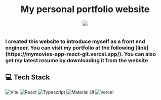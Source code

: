 <h1 align='center'>My personal portfolio website</h1>

<div align='center'>
<img src='https://user-images.githubusercontent.com/116619590/214342654-5fb3bf9e-87d4-4aaa-a46b-1b3a006de0b9.png'/>
</div>

<br/>
<h3>
I created this website to introduce myself as a front end engineer.
You can visit my portfolio at the following [link](https://mymovies-app-react-git.vercel.app/).
You can also get my latest resume by downloading it from the website
</h3>

<summary><h2>💻 Tech Stack</h2></summary>

![Vite](https://img.shields.io/badge/vite-%23646CFF.svg?style=for-the-badge&logo=vite&logoColor=white)
![React](https://img.shields.io/badge/react-%2320232a.svg?style=for-the-badge&logo=react&logoColor=%2361DAFB)
![Typescript](https://img.shields.io/badge/typescript-%231572B6.svg?style=for-the-badge&logo=typescript&logoColor=white)
![Material UI](https://img.shields.io/badge/materialui-%231572B6.svg?style=for-the-badge&logo=mui&logoColor=white)
![Vercel](https://img.shields.io/badge/Vercel-000000?style=for-the-badge&logo=vercel&logoColor=white)
